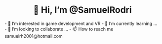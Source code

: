 <div  align="center">
  <h1>👋 Hi, I’m @SamuelRodri</h1>
</div>
- 👀 I’m interested in game development and VR
- 🌱 I’m currently learning ...
- 💞️ I’m looking to collaborate ...
- 📫 How to reach me samuelrh2001@hotmail.com

<!---
SamuelRodri/SamuelRodri is a ✨ special ✨ repository because its `README.md` (this file) appears on your GitHub profile.
You can click the Preview link to take a look at your changes.
--->
